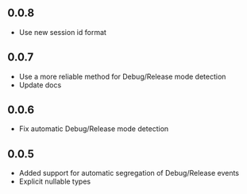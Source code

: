## 0.0.8

* Use new session id format

## 0.0.7

* Use a more reliable method for Debug/Release mode detection
* Update docs

## 0.0.6

* Fix automatic Debug/Release mode detection

## 0.0.5

* Added support for automatic segregation of Debug/Release events
* Explicit nullable types